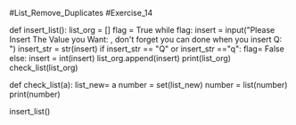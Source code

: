#List_Remove_Duplicates
#Exercise_14

def insert_list():
    list_org = []
    flag = True
    while flag:
        insert = input("Please Insert The Value you Want: ,  don't forget you can done when you insert  Q:  ")
        insert_str = str(insert)
        if insert_str == "Q" or insert_str =="q":
            flag= False
        else:
            insert = int(insert)
            list_org.append(insert)
    print(list_org)
    check_list(list_org)


def check_list(a): 
    list_new= a
    number = set(list_new)
    number = list(number)
    print(number)
    
    
insert_list()  

